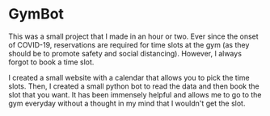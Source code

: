 # GymBot

This was a small project that I made in an hour or two. Ever since the onset of COVID-19, reservations are required for time slots at the gym (as they should be to promote safety and social distancing). However, I always forgot to book a time slot.

I created a small website with a calendar that allows you to pick the time slots. Then, I created a small python bot to read the data and then book the slot that you want. It has been immensely helpful and allows me to go to the gym everyday without a thought in my mind that I wouldn't get the slot. 
